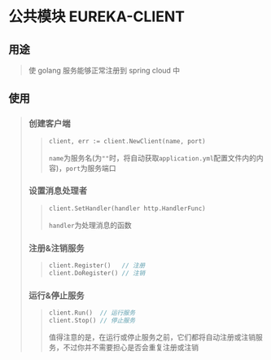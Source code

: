 # 公共模块 EUREKA-CLIENT

## 用途

>使 golang 服务能够正常注册到 spring cloud 中

## 使用

>### 创建客户端
>
>>```go
>>client, err := client.NewClient(name, port)
>>```
>>
>>`name`为服务名(为`""`时，将自动获取`application.yml`配置文件内的内容)，`port`为服务端口
>
>### 设置消息处理者
>
>>```go
>>client.SetHandler(handler http.HandlerFunc)
>>```
>>
>>`handler`为处理消息的函数
>
>### 注册&注销服务
>
>>```go
>>client.Register()   // 注册
>>client.DoRegister() // 注销
>>```
>
>### 运行&停止服务
>
>>```go
>>client.Run()  // 运行服务
>>client.Stop() // 停止服务
>>```
>>
>>值得注意的是，在运行或停止服务之前，它们都将自动注册或注销服务，不过你并不需要担心是否会重复注册或注销
